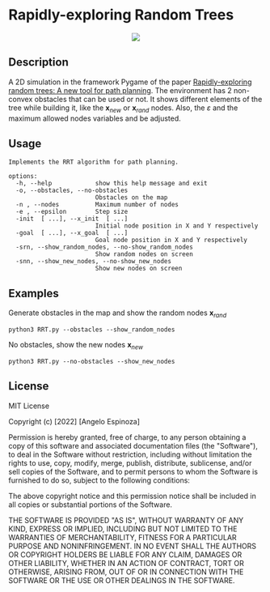 # Rapidly-exploring Random Trees

<p align="center">
  <img src="https://user-images.githubusercontent.com/40195016/182943757-d39d012b-6f05-41da-a3be-b8590cf1335d.gif" />
</p>

## Description
A 2D simulation in the framework Pygame of the paper [Rapidly-exploring random trees: A new tool for path planning](https://www.cs.csustan.edu/~xliang/Courses/CS4710-21S/Papers/06%20RRT.pdf).
The environment has 2 non-convex obstacles that can be used or not. It shows different elements of the tree while building it, like the $\mathbf{x_{\mathit{new}}}$ or $\mathbf{x_{\mathit{rand}}}$ nodes. Also,
the $\varepsilon$ and the maximum allowed nodes variables and be adjusted. 

## Usage
```
Implements the RRT algorithm for path planning.

options:
  -h, --help            show this help message and exit
  -o, --obstacles, --no-obstacles
                        Obstacles on the map
  -n , --nodes          Maximum number of nodes
  -e , --epsilon        Step size
  -init  [ ...], --x_init  [ ...]
                        Initial node position in X and Y respectively
  -goal  [ ...], --x_goal  [ ...]
                        Goal node position in X and Y respectively
  -srn, --show_random_nodes, --no-show_random_nodes
                        Show random nodes on screen
  -snn, --show_new_nodes, --no-show_new_nodes
                        Show new nodes on screen
```

## Examples
Generate obstacles in the map and show the random nodes $\mathbf{x}_{rand}$ 

```python3 RRT.py --obstacles --show_random_nodes```

No obstacles, show the new nodes $\mathbf{x}_{new}$

```python3 RRT.py --no-obstacles --show_new_nodes```

## License 
 MIT License

Copyright (c) [2022] [Angelo Espinoza]

Permission is hereby granted, free of charge, to any person obtaining a copy
of this software and associated documentation files (the "Software"), to deal
in the Software without restriction, including without limitation the rights
to use, copy, modify, merge, publish, distribute, sublicense, and/or sell
copies of the Software, and to permit persons to whom the Software is
furnished to do so, subject to the following conditions:

The above copyright notice and this permission notice shall be included in all
copies or substantial portions of the Software.

THE SOFTWARE IS PROVIDED "AS IS", WITHOUT WARRANTY OF ANY KIND, EXPRESS OR
IMPLIED, INCLUDING BUT NOT LIMITED TO THE WARRANTIES OF MERCHANTABILITY,
FITNESS FOR A PARTICULAR PURPOSE AND NONINFRINGEMENT. IN NO EVENT SHALL THE
AUTHORS OR COPYRIGHT HOLDERS BE LIABLE FOR ANY CLAIM, DAMAGES OR OTHER
LIABILITY, WHETHER IN AN ACTION OF CONTRACT, TORT OR OTHERWISE, ARISING FROM,
OUT OF OR IN CONNECTION WITH THE SOFTWARE OR THE USE OR OTHER DEALINGS IN THE
SOFTWARE.
